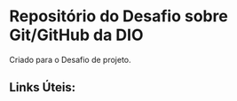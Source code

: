 # Repositório do Desafio sobre Git/GitHub da DIO
Criado para o Desafio de projeto.


## Links Úteis:

